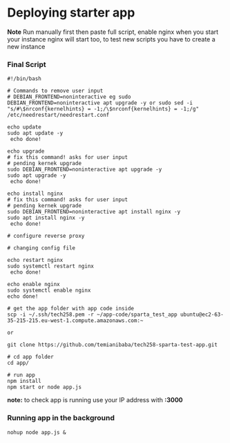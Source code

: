 # Deploying starter app



**Note**
Run manually first then paste full script, 
enable nginx when you start your instance nginx will start too, to test new scripts you have to create a new instance

### Final Script
```  
#!/bin/bash

# Commands to remove user input
# DEBIAN_FRONTEND=noninteractive eg sudo DEBIAN_FRONTEND=noninteractive apt upgrade -y or sudo sed -i "s/#\$nrconf{kernelhints} = -1;/\$nrconf{kernelhints} = -1;/g" /etc/needrestart/needrestart.conf

echo update
sudo apt update -y
 echo done!

echo upgrade
# fix this command! asks for user input
# pending kernek upgrade
sudo DEBIAN_FRONTEND=noninteractive apt upgrade -y
sudo apt upgrade -y
 echo done! 

echo install nginx
# fix this command! asks for user input
# pending kernek upgrade
sudo DEBIAN_FRONTEND=noninteractive apt install nginx -y
sudo apt install nginx -y
 echo done!

# configure reverse proxy

# changing config file

echo restart nginx
sudo systemctl restart nginx
 echo done!

echo enable nginx
sudo systemctl enable nginx
echo done!

# get the app folder with app code inside
scp -i ~/.ssh/tech258.pem -r ~/app-code/sparta_test_app ubuntu@ec2-63-35-215-215.eu-west-1.compute.amazonaws.com:~

or

git clone https://github.com/temianibaba/tech258-sparta-test-app.git

# cd app folder
cd app/

# run app
npm install
npm start or node app.js
```
**note:** to check app is running use your IP address with **:3000**

### Running app in the background
`` nohup node app.js &
``
